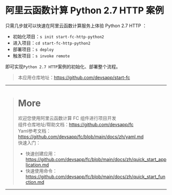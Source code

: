 # 阿里云函数计算 Python 2.7 HTTP 案例

只需几步就可以快速在阿里云函数计算服务上体验 Python 2.7 HTTP ：

- 初始化项目：`s init start-fc-http-python2`
- 进入项目：`cd start-fc-http-python2`
- 部署项目：`s deploy`
- 触发项目：`s invoke remote`

即可实现`Python 2.7 HTTP`案例的初始化、部署整个流程。

> 本应用仓库地址：https://github.com/devsapp/start-fc

------------------------------------
> # More
> 欢迎您使用阿里云函数计算 FC 组件进行项目开发   
> 组件仓库地址/帮助文档：https://github.com/devsapp/fc   
> Yaml参考文档：https://github.com/devsapp/fc/blob/main/docs/zh/yaml.md   
> 快速入门：
>   - 快速创建应用：https://github.com/devsapp/fc/blob/main/docs/zh/quick_start_application.md
>   - 快速使用命令：https://github.com/devsapp/fc/blob/main/docs/zh/quick_start_function.md
------------------------------------
